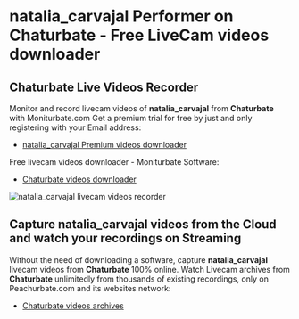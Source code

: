 # natalia_carvajal Performer on Chaturbate - Free LiveCam videos downloader

## Chaturbate Live Videos Recorder

Monitor and record livecam videos of **natalia_carvajal** from **Chaturbate** with Moniturbate.com
Get a premium trial for free by just and only registering with your Email address:
* [natalia_carvajal Premium videos downloader](https://moniturbate.com/request-demo-licence-key.html)

Free livecam videos downloader - Moniturbate Software:
* [Chaturbate videos downloader](https://moniturbate.com/moniturbate-download-software.html)

![natalia_carvajal livecam videos recorder](https://peachurnet.com/templates/moniturbate-software.png)


## Capture natalia_carvajal videos from the Cloud and watch your recordings on Streaming

Without the need of downloading a software, capture **natalia_carvajal** livecam videos from **Chaturbate** 100% online.
Watch Livecam archives from **Chaturbate** unlimitedly from thousands of existing recordings, only on Peachurbate.com and its websites network:
* [Chaturbate videos archives](https://peachurnet.com/)